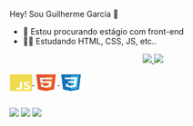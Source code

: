 Hey! Sou Guilherme Garcia 🤠

- 🔭 Estou procurando estágio com front-end
- 🧑‍🎓 Estudando HTML, CSS, JS, etc..

<div align="center">
  <a href="https://github.com/guigarcea">
  <img height="42%" src="https://github-readme-stats.vercel.app/api?username=guigarcea&show_icons=true&theme=midnight-purple&include_all_commits=true&count_private=true"/>
  <img height="50%" src="https://github-readme-stats.vercel.app/api/top-langs/?username=guigarcea&layout=compact&langs_count=7&theme=midnight-purple"/>
</div>

 <div style="display: inline_block"><br>
  <img align="center" alt="Rafa-Js" height="30" width="40" src="https://raw.githubusercontent.com/devicons/devicon/master/icons/javascript/javascript-plain.svg">
  <img align="center" alt="Rafa-HTML" height="30" width="40" src="https://raw.githubusercontent.com/devicons/devicon/master/icons/html5/html5-original.svg">
  <img align="center" alt="Rafa-CSS" height="30" width="40" src="https://raw.githubusercontent.com/devicons/devicon/master/icons/css3/css3-original.svg">
</div>
  
  ##
  
  <div> 
 <a href="discordapp.com/users/yGarcia#4268" target="_blank"><img src="https://img.shields.io/badge/Discord-7289DA?style=for-the-badge&logo=discord&logoColor=white" target="_blank"></a> 
  <a href = "mailto:guilhermetrianguloazul@gmail.com"><img src="https://img.shields.io/badge/-Gmail-%23333?style=for-the-badge&logo=gmail&logoColor=white" target="_blank"></a>
  <a href="https://www.linkedin.com/in/guigarcea/" target="_blank"><img src="https://img.shields.io/badge/-LinkedIn-%230077B5?style=for-the-badge&logo=linkedin&logoColor=white" target="_blank"></a> 
 </div>

